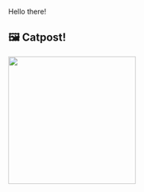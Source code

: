 Hello there!



## 🖼️ Catpost!

<sub>
    <img src="https://cdn2.thecatapi.com/images/MTY2MjIyMg.jpg" height="256">
</sub>

